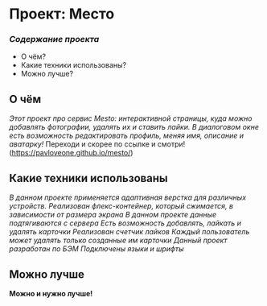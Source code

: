 # Проект: Место

### *Содержание проекта*
* О чём?
* Какие техники использованы?
* Можно лучше?

## **О чём**

*Этот проект про сервис Mesto: интерактивной страницы, куда можно добавлять фотографии, удалять их и ставить лайки.*
*В диалоговом окне есть возможность редактировать профиль, меняя имя, описание и аватарку!*
Переходи и скорее по ссылке и смотри! (https://pavloveone.github.io/mesto/)

## **Какие техники использованы**

*В данном проекте применяется адаптивная верстка для различных устройств.*
*Реализован флекс-контейнер, который сжимается, в зависимости от размера экрана*
*В данном проекте данные подтягиваются с сервера*
*Есть возможность добавлять, лайкать и удалять карточки*
*Реализован счетчик лайков*
*Каждый пользователь может удалять только созданные им карточки*
*Данный проект разработан по БЭМ*
*Подключены языки и шрифты*

## **Можно лучше**

**Можно и нужно лучше!**
